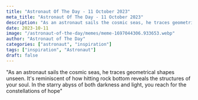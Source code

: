 ```yaml
---
title: "Astronaut Of The Day - 11 October 2023"
meta_title: "Astronaut Of The Day - 11 October 2023"
description: "As an astronaut sails the cosmic seas, he traces geometrical shapes unseen. It's reminiscent of how hitting rock bottom reveals the structures of your soul. In the starry abyss of both darkness and light, you reach for the constellations of hope"
date: 2023-10-11
image: "/astronaut-of-the-day/memes/meme-1697044306.933653.webp"
author: "Astronaut of The Day"
categories: ["astronaut", "inspiration"]
tags: ["inspiration", "Astronaut"]
draft: false
---
```

"As an astronaut sails the cosmic seas, he traces geometrical shapes unseen. It's reminiscent of how hitting rock bottom reveals the structures of your soul. In the starry abyss of both darkness and light, you reach for the constellations of hope"
        